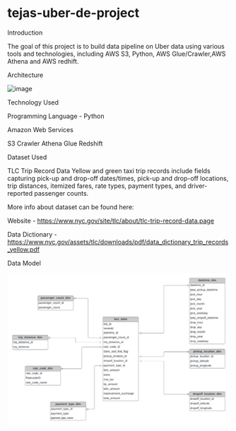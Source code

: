 # tejas-uber-de-project
Introduction

The goal of this project is to build data pipeline on Uber data using various tools and technologies, including AWS S3, Python, AWS Glue/Crawler,AWS Athena and AWS redhift.

Architecture

![image](https://github.com/tejas789/tejas-uber-de-project/assets/62348507/6882b95c-03e6-49b8-9272-32e8e79a1801)

Technology Used

Programming Language - Python

Amazon Web Services

S3
Crawler
Athena
Glue
Redshift


Dataset Used

TLC Trip Record Data Yellow and green taxi trip records include fields capturing pick-up and drop-off dates/times, pick-up and drop-off locations, trip distances, itemized fares, rate types, payment types, and driver-reported passenger counts.

More info about dataset can be found here:

Website - https://www.nyc.gov/site/tlc/about/tlc-trip-record-data.page

Data Dictionary - https://www.nyc.gov/assets/tlc/downloads/pdf/data_dictionary_trip_records_yellow.pdf

Data Model

![image](https://github.com/tejas789/tejas-uber-de-project/blob/63b87e1920fe10c76e66db7058ce428b71d1cf33/data_model.jpeg)

